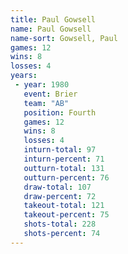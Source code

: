 ```yaml
---
title: Paul Gowsell
name: Paul Gowsell
name-sort: Gowsell, Paul
games: 12
wins: 8
losses: 4
years:
 - year: 1980
   event: Brier
   team: "AB"
   position: Fourth
   games: 12
   wins: 8
   losses: 4
   inturn-total: 97
   inturn-percent: 71
   outturn-total: 131
   outturn-percent: 76
   draw-total: 107
   draw-percent: 72
   takeout-total: 121
   takeout-percent: 75
   shots-total: 228
   shots-percent: 74
---
```


